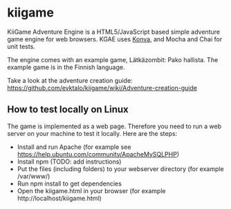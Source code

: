 kiigame
=======

KiiGame Adventure Engine is a HTML5/JavaScript based simple adventure game engine for web browsers. KGAE uses [Konva](https://konvajs.org), and Mocha and Chai for unit tests.

The engine comes with an example game, Lätkäzombit: Pako hallista. The example game is in the Finnish language.

Take a look at the adventure creation guide: https://github.com/evktalo/kiigame/wiki/Adventure-creation-guide

How to test locally on Linux
----------------------------

The game is implemented as a web page. Therefore you need to run a web server on your machine to test it locally. Here are the steps:

 * Install and run Apache (for example see https://help.ubuntu.com/community/ApacheMySQLPHP)
 * Install npm (TODO: add instructions)
 * Put the files (including folders) to your webserver directory (for example /var/www/)
 * Run npm install to get dependencies
 * Open the kiigame.html in your browser (for example http://localhost/kiigame.html)
